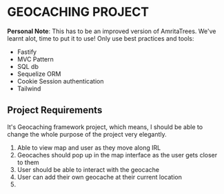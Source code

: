 # GEOCACHING PROJECT

**Personal Note**: This has to be an improved version of AmritaTrees. We've learnt alot, time to put it to use! Only use best practices and tools:

- Fastify
- MVC Pattern
- SQL db
- Sequelize ORM
- Cookie Session authentication
- Tailwind

## Project Requirements

It's Geocaching framework project, which means, I should be able to change the whole purpose of the project very elegantly.

1. Able to view map and user as they move along IRL
2. Geocaches should pop up in the map interface as the user gets closer to them
3. User should be able to interact with the geocache
4. User can add their own geocache at their current location
5.
